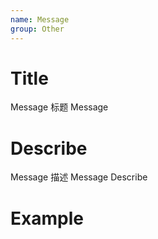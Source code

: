 ```yaml
---
name: Message
group: Other
---
```


# Title

Message 标题
Message

# Describe

Message 描述
Message Describe

# Example
